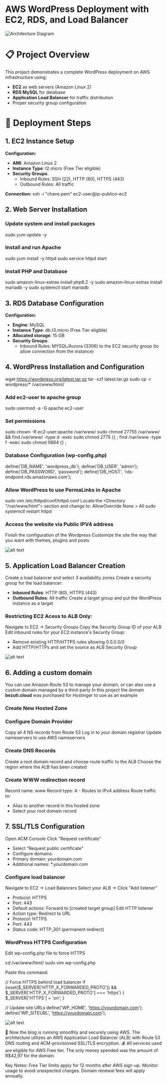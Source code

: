 # AWS WordPress Deployment with EC2, RDS, and Load Balancer

![Architecture Diagram](docs/flowchart.png)


# 📋 Project Overview
This project demonstrates a complete WordPress deployment on AWS infrastructure using:
- **EC2** as web servers (Amazon Linux 2)
- **RDS MySQL** for database
- **Application Load Balancer** for traffic distribution
- Proper security group configuration

# 🚀 Deployment Steps

## 1. EC2 Instance Setup
**Configuration:**
- **AMI**: Amazon Linux 2
- **Instance Type**: t2.micro (Free Tier eligible)
- **Security Groups**:
  - Inbound Rules: SSH (22), HTTP (80), HTTPS (443)
  - Outbound Rules: All traffic

**Connection:**
ssh -i "chave.pem" ec2-user@ip-publico-ec2



## 2. Web Server Installation
### Update system and install packages
sudo yum update -y

### Install and run Apache
sudo yum install -y httpd
sudo service httpd start

### Install PHP and Database
sudo amazon-linux-extras install php8.2 -y
sudo amazon-linux-extras install mariadb -y
sudo systemctl start mariadb



## 3. RDS Database Configuration
**Configuration:**
- **Engine**: MySQL
- **Instance Type**: db.t3.micro (Free Tier eligible)
- **Allocated storage**: 15 GB
- **Security Groups**: 
   - Inbound Rules: MYSQL/Aurora (3306) to the EC2 security group (to allow connection from the instance)



## 4. WordPress Installation and Configuration
wget https://wordpress.org/latest.tar.gz
tar -xzf latest.tar.gz
sudo cp -r wordpress/* /var/www/html/

### Add ec2-user to apache group
sudo usermod -a -G apache ec2-user

### Set permissions
sudo chown -R ec2-user:apache /var/www/
sudo chmod 27755 /var/www/ && find /var/www/ -type d -exec sudo chmod 2775 {} \;
find /var/www -type f -exec sudo chmod 0664 {} \;

### Database Configuration (wp-config.php)
define('DB_NAME', 'wordpress_db');
define('DB_USER', 'admin');
define('DB_PASSWORD', 'password');
define('DB_HOST', 'rds-endpoint.rds.amazonaws.com');

### Allow WordPress to use PermaLinks in Apache
sudo vim /etc/httpd/conf/httpd.conf
Locate the <Directory "/var/www/html"> section and change to:
    AllowOverride None > All
sudo systemctl restart httpd

### Access the website via Public IPV4 address
Finish the configuration of the Wordpress
Customize the site the way that you want with themes, plugins and posts

![alt text](docs/screenshots/blog.png)

## 5. Application Load Balancer Creation
Create a load balancer and select 3 availability zones
Create a security group for the load balancer:
  - **Inbound Rules**: HTTP (80), HTTPS (443)
  - **Outbound Rules**: All traffic
Create a target group and put the WordPress instance as a target

### Restricting EC2 Acess to ALB Only:
Navigate to EC2 -> Security Groups
Copy the Security Group ID of your ALB
Edit inbound rules for your EC2 instance's Security Group:
  - Remove existing HTTP/HTTPS rules allowing 0.0.0.0/0
  - Add HTTP/HTTPs and set the source as ALB Security Group

![alt text](docs/screenshots/loadbalancer.png)


## 6. Adding a custom domain
You can use Amazon Route 53 to manage your domain, or can also use a custom domain managed by a third-party
In this project the domain **bezuti.cloud** was purchased for Hostinger to use as an example 

### Create New Hosted Zone

### Configure Domain Provider
Copy all 4 NS records from Route 53
Log in to your domain registrar 
Update nameservers to use AWS nameservers

### Create DNS Records
Create a root domain record and choose route traffic to the ALB
Choose the region where the ALB has been created

### Create WWW redirection record
Record name: www
Record type: A - Routes to IPv4 address
Route traffic to:
- Alias to another record in this hosted zone
- Select your root domain record



## 7. SSL/TLS Configuration
Open ACM Console
Click "Request certificate"
  - Select "Request public certificate"
  - Configure domains:
  - Primary domain: yourdomain.com
  - Additional names: *.yourdomain.com 

### Configure load balancer
Navigate to EC2 -> Load Balancers
Select your ALB -> Click "Add listener"
- Protocol: HTTPS
- Port: 443
- Default actions: Forward to [created target group]
Edit HTTP listener
- Action type: Redirect to URL
- Protocol: HTTPS
- Port: 443
- Status code: HTTP_301 (permanent redirect)

### WordPress HTTPS Configuration
Edit wp-config.php file to force HTTPS

cd /var/www/html/
sudo vim wp-config.php

Paste this command:

// Force HTTPS behind load balancer
if (isset($_SERVER['HTTP_X_FORWARDED_PROTO']) && $_SERVER['HTTP_X_FORWARDED_PROTO'] === 'https') {
    $_SERVER['HTTPS'] = 'on';
}

// Update site URLs
define('WP_HOME', 'https://yourdomain.com');
define('WP_SITEURL', 'https://yourdomain.com');


![alt text](docs/screenshots/domain.png)



🚀 Now the blog is running smoothly and securely using AWS. The architecture utilizes an AWS Application Load Balancer (ALB) with Route 53 DNS routing and ACM-provisioned SSL/TLS encryption.
💰 All services used are eligible for AWS Free tier. The only money spended was the amount of R$42,97 for the domain.

Key Notes:
    Free Tier limits apply for 12 months after AWS sign-up.
    Monitor usage to avoid unexpected charges.
    Domain renewal fees will apply annually.
